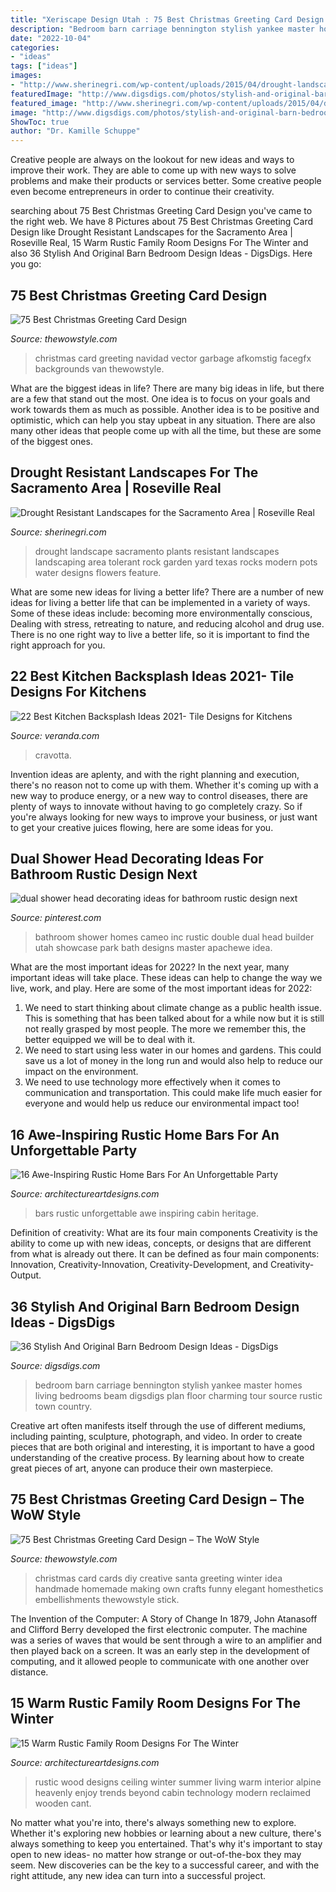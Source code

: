 ```yaml
---
title: "Xeriscape Design Utah : 75 Best Christmas Greeting Card Design – The Wow Style"
description: "Bedroom barn carriage bennington stylish yankee master homes living bedrooms beam digsdigs plan floor charming tour source rustic town country"
date: "2022-10-04"
categories:
- "ideas"
tags: ["ideas"]
images:
- "http://www.sherinegri.com/wp-content/uploads/2015/04/drought-landscape-12.jpg"
featuredImage: "http://www.digsdigs.com/photos/stylish-and-original-barn-bedrooms-33.jpg"
featured_image: "http://www.sherinegri.com/wp-content/uploads/2015/04/drought-landscape-12.jpg"
image: "http://www.digsdigs.com/photos/stylish-and-original-barn-bedrooms-33.jpg"
ShowToc: true
author: "Dr. Kamille Schuppe"
---
```



Creative people are always on the lookout for new ideas and ways to improve their work. They are able to come up with new ways to solve problems and make their products or services better. Some creative people even become entrepreneurs in order to continue their creativity.

	

		
searching about 75 Best Christmas Greeting Card Design you've came to the right web. We have 8 Pictures about 75 Best Christmas Greeting Card Design like Drought Resistant Landscapes for the Sacramento Area | Roseville Real, 15 Warm Rustic Family Room Designs For The Winter and also 36 Stylish And Original Barn Bedroom Design Ideas - DigsDigs. Here you go:
		
    
## 75 Best Christmas Greeting Card Design

<img loading=lazy src="https://www.thewowstyle.com/wp-content/uploads/2014/11/572.jpg" onerror="this.onerror=null;this.src='https://tse3.mm.bing.net/th?id=OIP.biC3H4ExiQInxJkZ0wagHwHaJo&amp;pid=15.1';" alt="75 Best Christmas Greeting Card Design">

_Source: thewowstyle.com_

>christmas card greeting navidad vector garbage afkomstig facegfx backgrounds van thewowstyle. 

	

What are the biggest ideas in life?
There are many big ideas in life, but there are a few that stand out the most. One idea is to focus on your goals and work towards them as much as possible. Another idea is to be positive and optimistic, which can help you stay upbeat in any situation. There are also many other ideas that people come up with all the time, but these are some of the biggest ones.

    
## Drought Resistant Landscapes For The Sacramento Area | Roseville Real

<img loading=lazy src="http://www.sherinegri.com/wp-content/uploads/2015/04/drought-landscape-12.jpg" onerror="this.onerror=null;this.src='https://tse2.mm.bing.net/th?id=OIP.sQG6GFQokYiTlOsDjEcTTgHaJ3&amp;pid=15.1';" alt="Drought Resistant Landscapes for the Sacramento Area | Roseville Real">

_Source: sherinegri.com_

>drought landscape sacramento plants resistant landscapes landscaping area tolerant rock garden yard texas rocks modern pots water designs flowers feature. 

	

What are some new ideas for living a better life?
There are a number of new ideas for living a better life that can be implemented in a variety of ways. Some of these ideas include: becoming more environmentally conscious, Dealing with stress, retreating to nature, and reducing alcohol and drug use. There is no one right way to live a better life, so it is important to find the right approach for you.

    
## 22 Best Kitchen Backsplash Ideas 2021- Tile Designs For Kitchens

<img loading=lazy src="https://hips.hearstapps.com/hmg-prod.s3.amazonaws.com/images/cravotta-kitchen-details-1608676254.png?crop=1xw:1xh;center,top&amp;resize=480:*" onerror="this.onerror=null;this.src='https://tse3.mm.bing.net/th?id=OIP.w2OjtozbzbFz5mgS9jowfgHaKB&amp;pid=15.1';" alt="22 Best Kitchen Backsplash Ideas 2021- Tile Designs for Kitchens">

_Source: veranda.com_

>cravotta. 

	

Invention ideas are aplenty, and with the right planning and execution, there's no reason not to come up with them. Whether it's coming up with a new way to produce energy, or a new way to control diseases, there are plenty of ways to innovate without having to go completely crazy. So if you're always looking for new ways to improve your business, or just want to get your creative juices flowing, here are some ideas for you.

    
## Dual Shower Head Decorating Ideas For Bathroom Rustic Design Next

<img loading=lazy src="https://i.pinimg.com/originals/0b/5b/81/0b5b81f10aa1142cc2c0e37423cdda5e.jpg" onerror="this.onerror=null;this.src='https://tse2.mm.bing.net/th?id=OIP.Bf_8ZUmWncCf59vZ_VznpQHaLJ&amp;pid=15.1';" alt="dual shower head decorating ideas for bathroom rustic design next">

_Source: pinterest.com_

>bathroom shower homes cameo inc rustic double dual head builder utah showcase park bath designs master apachewe idea. 

	

What are the most important ideas for 2022?
In the next year, many important ideas will take place. These ideas can help to change the way we live, work, and play. Here are some of the most important ideas for 2022:
1. We need to start thinking about climate change as a public health issue. This is something that has been talked about for a while now but it is still not really grasped by most people. The more we remember this, the better equipped we will be to deal with it.
2. We need to start using less water in our homes and gardens. This could save us a lot of money in the long run and would also help to reduce our impact on the environment.
3. We need to use technology more effectively when it comes to communication and transportation. This could make life much easier for everyone and would help us reduce our environmental impact too!

    
## 16 Awe-Inspiring Rustic Home Bars For An Unforgettable Party

<img loading=lazy src="http://www.architectureartdesigns.com/wp-content/uploads/2015/05/16-Awe-Inspiring-Rustic-Home-Bars-For-An-Unforgettable-Party-5-630x960.jpg" onerror="this.onerror=null;this.src='https://tse3.mm.bing.net/th?id=OIP.5XTzIsE187-8NAlRIJdELAHaLS&amp;pid=15.1';" alt="16 Awe-Inspiring Rustic Home Bars For An Unforgettable Party">

_Source: architectureartdesigns.com_

>bars rustic unforgettable awe inspiring cabin heritage. 

	

Definition of creativity: What are its four main components
Creativity is the ability to come up with new ideas, concepts, or designs that are different from what is already out there. It can be defined as four main components: Innovation, Creativity-Innovation, Creativity-Development, and Creativity-Output.

    
## 36 Stylish And Original Barn Bedroom Design Ideas - DigsDigs

<img loading=lazy src="http://www.digsdigs.com/photos/stylish-and-original-barn-bedrooms-33.jpg" onerror="this.onerror=null;this.src='https://tse1.mm.bing.net/th?id=OIP._wSARuEBEe1TRBfL6rLcDwAAAA&amp;pid=15.1';" alt="36 Stylish And Original Barn Bedroom Design Ideas - DigsDigs">

_Source: digsdigs.com_

>bedroom barn carriage bennington stylish yankee master homes living bedrooms beam digsdigs plan floor charming tour source rustic town country. 

	

Creative art often manifests itself through the use of different mediums, including painting, sculpture, photograph, and video. In order to create pieces that are both original and interesting, it is important to have a good understanding of the creative process. By learning about how to create great pieces of art, anyone can produce their own masterpiece.

    
## 75 Best Christmas Greeting Card Design – The WoW Style

<img loading=lazy src="http://thewowstyle.com/wp-content/uploads/2014/11/663.jpg" onerror="this.onerror=null;this.src='https://tse1.mm.bing.net/th?id=OIP.fzJEnSDAybeLbmP06bdH1AHaKc&amp;pid=15.1';" alt="75 Best Christmas Greeting Card Design – The WoW Style">

_Source: thewowstyle.com_

>christmas card cards diy creative santa greeting winter idea handmade homemade making own crafts funny elegant homesthetics embellishments thewowstyle stick. 

	

The Invention of the Computer: A Story of Change
In 1879, John Atanasoff and Clifford Berry developed the first electronic computer. The machine was a series of waves that would be sent through a wire to an amplifier and then played back on a screen. It was an early step in the development of computing, and it allowed people to communicate with one another over distance.

    
## 15 Warm Rustic Family Room Designs For The Winter

<img loading=lazy src="http://www.architectureartdesigns.com/wp-content/uploads/2014/10/15-Warm-Rustic-Family-Room-Designs-For-The-Winter-6-630x947.jpg" onerror="this.onerror=null;this.src='https://tse4.mm.bing.net/th?id=OIP.wxZbR2RiUG8U9eOzEeJ-2AHaLI&amp;pid=15.1';" alt="15 Warm Rustic Family Room Designs For The Winter">

_Source: architectureartdesigns.com_

>rustic wood designs ceiling winter summer living warm interior alpine heavenly enjoy trends beyond cabin technology modern reclaimed wooden cant. 

	

No matter what you're into, there's always something new to explore. Whether it's exploring new hobbies or learning about a new culture, there's always something to keep you entertained. That's why it's important to stay open to new ideas- no matter how strange or out-of-the-box they may seem. New discoveries can be the key to a successful career, and with the right attitude, any new idea can turn into a successful project.

